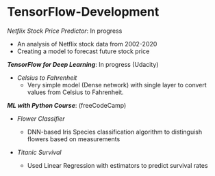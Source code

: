 # TensorFlow-Development

_Netflix Stock Price Predictor_: In progress
- An analysis of Netflix stock data from 2002-2020
- Creating a model to forecast future stock price



_**TensorFlow for Deep Learning**_: In progress (Udacity)

- _Celsius to Fahrenheit_
  - Very simple model (Dense network) with single layer to convert values from Celsius to Fahrenheit. 



_**ML with Python Course**_: (freeCodeCamp)
    
- _Flower Classifier_
  - DNN-based Iris Species classification algorithm to distinguish flowers based on measurements
  
- _Titanic Survival_
  - Used Linear Regression with estimators to predict survival rates
